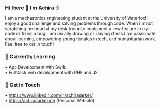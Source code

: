 ### Hi there 👋 I'm Achira :)
<!--
**achirasarker/achirasarker** is a ✨ _special_ ✨ repository because its `README.md` (this file) appears on your GitHub profile.

Here are some ideas to get you started:

- 🔭 I’m currently working on ...
- 🌱 I’m currently learning ...
- 👯 I’m looking to collaborate on ...
- 🤔 I’m looking for help with ...
- 💬 Ask me about ...
- 📫 How to reach me: ...
- 😄 Pronouns: ...
- ⚡ Fun fact: ...
-->

I am a mechatronics engineering student at the University of Waterloo! I enjoy a good challenge and solving problems through code. When I'm not scratching my head at my desk trying to implement a new feature in my code or fixing a bug, I am usually drawing or playing chess.I am passionate about learning, empowering young females in tech, and humanitarian work. Feel free to get in touch!

### 🌱 Currently Learning 
• App Development with Swift. <br>
• Fullstack web development with PHP and JS.

### 💬 Get In Touch 
• https://www.linkedin.com/in/achirasarker/ <br>
• https://achirasarker.me (Personal Website)
